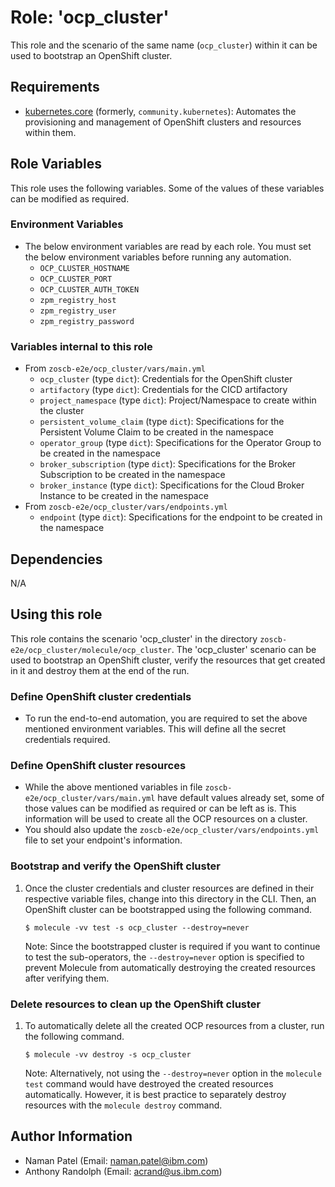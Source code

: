 # Role: 'ocp_cluster'
This role and the scenario of the same name (`ocp_cluster`) within it can be used to bootstrap an OpenShift cluster.


## Requirements
  - [kubernetes.core](https://galaxy.ansible.com/kubernetes/core) (formerly, `community.kubernetes`): Automates the provisioning and management of OpenShift clusters and resources within them.


## Role Variables
This role uses the following variables. Some of the values of these variables can be modified as required.

### Environment Variables
  - The below environment variables are read by each role. You must set the below environment variables before running any automation.
    - `OCP_CLUSTER_HOSTNAME`
    - `OCP_CLUSTER_PORT`
    - `OCP_CLUSTER_AUTH_TOKEN`
    <!-- - `namespace_name` -->
    - `zpm_registry_host`
    - `zpm_registry_user`
    - `zpm_registry_password`

### Variables internal to this role
  - From `zoscb-e2e/ocp_cluster/vars/main.yml`
      - `ocp_cluster` (type `dict`): Credentials for the OpenShift cluster
      - `artifactory` (type `dict`): Credentials for the CICD artifactory
      - `project_namespace` (type `dict`): Project/Namespace to create within the cluster
      - `persistent_volume_claim` (type `dict`): Specifications for the Persistent Volume Claim to be created in the namespace
      - `operator_group` (type `dict`): Specifications for the Operator Group to be created in the namespace
      - `broker_subscription` (type `dict`): Specifications for the Broker Subscription to be created in the namespace
      - `broker_instance` (type `dict`): Specifications for the Cloud Broker Instance to be created in the namespace
  - From `zoscb-e2e/ocp_cluster/vars/endpoints.yml`
      - `endpoint` (type `dict`): Specifications for the endpoint to be created in the namespace


## Dependencies
N/A


## Using this role
This role contains the scenario 'ocp_cluster' in the directory `zoscb-e2e/ocp_cluster/molecule/ocp_cluster`. The 'ocp_cluster' scenario can be used to bootstrap an OpenShift cluster, verify the resources that get created in it and destroy them at the end of the run.

### Define OpenShift cluster credentials
  - To run the end-to-end automation, you are required to set the above mentioned environment variables. This will define all the secret credentials required.


### Define OpenShift cluster resources
  - While the above mentioned variables in file `zoscb-e2e/ocp_cluster/vars/main.yml` have default values already set, some of those values can be modified as required or can be left as is. This information will be used to create all the OCP resources on a cluster.
  - You should also update the `zoscb-e2e/ocp_cluster/vars/endpoints.yml` file to set your endpoint's information.

### Bootstrap and verify the OpenShift cluster
  1. Once the cluster credentials and cluster resources are defined in their respective variable files, change into this directory in the CLI. Then, an OpenShift cluster can be bootstrapped using the following command.

      ```
      $ molecule -vv test -s ocp_cluster --destroy=never
      ```

      Note: Since the bootstrapped cluster is required if you want to continue to test the sub-operators, the `--destroy=never` option is specified to prevent Molecule from automatically destroying the created resources after verifying them.

### Delete resources to clean up the OpenShift cluster
  1. To automatically delete all the created OCP resources from a cluster, run the following command.
      ```
      $ molecule -vv destroy -s ocp_cluster
      ```

      Note: Alternatively, not using the `--destroy=never` option in the `molecule test` command would have destroyed the created resources automatically. However, it is best practice to separately destroy resources with the `molecule destroy` command.


## Author Information
- Naman Patel (Email: naman.patel@ibm.com)
- Anthony Randolph (Email: acrand@us.ibm.com)

